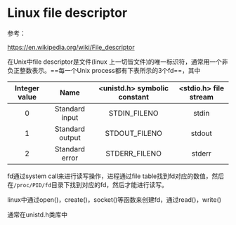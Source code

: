 # Linux file descriptor

参考：

https://en.wikipedia.org/wiki/File_descriptor

在Unix中file descriptor是文件(linux 上一切皆文件)的唯一标识符，通常用一个非负正整数表示。==每一个Unix process都有下表所示的3个fd==，其中

| Integer value |      Name       | <unistd.h> symbolic constant | <stdio.h> file stream |
| :-----------: | :-------------: | :--------------------------: | :-------------------: |
|       0       | Standard input  |         STDIN_FILENO         |         stdin         |
|       1       | Standard output |        STDOUT_FILENO         |        stdout         |
|       2       | Standard error  |        STDERR_FILENO         |        stderr         |

fd通过system call来进行读写操作，进程通过file table找到fd对应的数值，然后在`/proc/PID/fd`目录下找到对应的fd，然后才能进行读写。

linux中通过open()，create()，socket()等函数来创建fd，通过read()，write()

通常在unistd.h类库中










